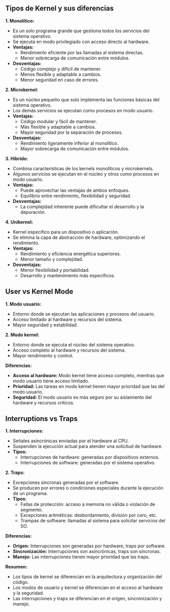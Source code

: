 ## Tipos de Kernel y sus diferencias

**1. Monolítico:**

* Es un solo programa grande que gestiona todos los servicios del sistema operativo.
* Se ejecuta en modo privilegiado con acceso directo al hardware.
* **Ventajas:**
    * Rendimiento eficiente por las llamadas al sistema directas.
    * Menor sobrecarga de comunicación entre módulos.
* **Desventajas:**
    * Código complejo y difícil de mantener.
    * Menos flexible y adaptable a cambios.
    * Menor seguridad en caso de errores.

**2. Microkernel:**

* Es un núcleo pequeño que solo implementa las funciones básicas del sistema operativo.
* Los demás servicios se ejecutan como procesos en modo usuario.
* **Ventajas:**
    * Código modular y fácil de mantener.
    * Más flexible y adaptable a cambios.
    * Mayor seguridad por la separación de procesos.
* **Desventajas:**
    * Rendimiento ligeramente inferior al monolítico.
    * Mayor sobrecarga de comunicación entre módulos.

**3. Híbrido:**

* Combina características de los kernels monolíticos y microkernels.
* Algunos servicios se ejecutan en el núcleo y otros como procesos en modo usuario.
* **Ventajas:**
    * Puede aprovechar las ventajas de ambos enfoques.
    * Equilibrio entre rendimiento, flexibilidad y seguridad.
* **Desventajas:**
    * La complejidad inherente puede dificultar el desarrollo y la depuración.

**4. Unikernel:**

* Kernel específico para un dispositivo o aplicación.
* Se elimina la capa de abstracción de hardware, optimizando el rendimiento.
* **Ventajas:**
    * Rendimiento y eficiencia energética superiores.
    * Menor tamaño y complejidad.
* **Desventajas:**
    * Menor flexibilidad y portabilidad.
    * Desarrollo y mantenimiento más específicos.

## User vs Kernel Mode

**1. Modo usuario:**

* Entorno donde se ejecutan las aplicaciones y procesos del usuario.
* Acceso limitado al hardware y recursos del sistema.
* Mayor seguridad y estabilidad.

**2. Modo kernel:**

* Entorno donde se ejecuta el núcleo del sistema operativo.
* Acceso completo al hardware y recursos del sistema.
* Mayor rendimiento y control.

**Diferencias:**

* **Acceso al hardware:** Modo kernel tiene acceso completo, mientras que modo usuario tiene acceso limitado.
* **Prioridad:** Las tareas en modo kernel tienen mayor prioridad que las del modo usuario.
* **Seguridad:** El modo usuario es más seguro por su aislamiento del hardware y recursos críticos.

## Interruptions vs Traps

**1. Interrupciones:**

* Señales asincrónicas enviadas por el hardware al CPU.
* Suspenden la ejecución actual para atender una solicitud de hardware.
* **Tipos:**
    * Interrupciones de hardware: generadas por dispositivos externos.
    * Interrupciones de software: generadas por el sistema operativo.

**2. Traps:**

* Excepciones síncronas generadas por el software.
* Se producen por errores o condiciones especiales durante la ejecución de un programa.
* **Tipos:**
    * Fallas de protección: acceso a memoria no válida o violación de segmento.
    * Excepciones aritméticas: desbordamiento, división por cero, etc.
    * Trampas de software: llamadas al sistema para solicitar servicios del SO.

**Diferencias:**

* **Origen:** Interrupciones son generadas por hardware, traps por software.
* **Sincronización:** Interrupciones son asincrónicas, traps son síncronas.
* **Manejo:** Las interrupciones tienen mayor prioridad que las traps.

**Resumen:**

* Los tipos de kernel se diferencian en la arquitectura y organización del código.
* Los modos de usuario y kernel se diferencian en el acceso al hardware y la seguridad.
* Las interrupciones y traps se diferencian en el origen, sincronización y manejo.